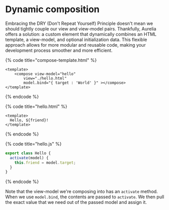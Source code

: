 # Dynamic composition

Embracing the DRY (Don't Repeat Yourself) Principle doesn't mean we should tightly couple our view and view-model pairs. Thankfully, Aurelia offers a solution: a custom element that dynamically combines an HTML template, a view-model, and optional initialization data. This flexible approach allows for more modular and reusable code, making your development process smoother and more efficient.

{% code title="compose-template.html" %}
```markup
<template>
    <compose view-model="hello"
        view="./hello.html"
        model.bind="{ target : 'World' }" ></compose>
</template>
```
{% endcode %}

{% code title="hello.html" %}
```markup
<template>
  Hello, ${friend}!
</template>
```
{% endcode %}

{% code title="hello.js" %}
```javascript
export class Hello {
  activate(model) {
    this.friend = model.target;
  }
}
```
{% endcode %}

Note that the view-model we're composing into has an `activate` method. When we use `model.bind`, the contents are passed to `activate`. We then pull the exact value that we need out of the passed model and assign it.
